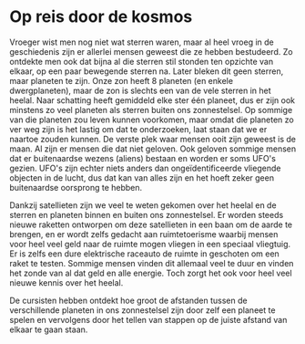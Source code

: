 # Op reis door de kosmos
Vroeger wist men nog niet wat sterren waren, maar al heel vroeg in de geschiedenis zijn er allerlei mensen geweest die ze hebben bestudeerd. Zo ontdekte men ook dat bijna al die sterren stil stonden ten opzichte van elkaar, op een paar bewegende sterren na. Later bleken dit geen sterren, maar planeten te zijn. Onze zon heeft 8 planeten (en enkele dwergplaneten), maar de zon is slechts een van de vele sterren in het heelal. Naar schatting heeft gemiddeld elke ster één planeet, dus er zijn ook minstens zo veel planeten als sterren buiten ons zonnestelsel. Op sommige van die planeten zou leven kunnen voorkomen, maar omdat die planeten zo ver weg zijn is het lastig om dat te onderzoeken, laat staan dat we er naartoe zouden kunnen. De verste plek waar mensen ooit zijn geweest is de maan. Al zijn er mensen die dat niet geloven. Ook geloven sommige mensen dat er buitenaardse wezens (aliens) bestaan en worden er soms UFO's gezien. UFO's zijn echter niets anders dan ongeïdentificeerde vliegende objecten in de lucht, dus dat kan van alles zijn en het hoeft zeker geen buitenaardse oorsprong te hebben.

Dankzij satellieten zijn we veel te weten gekomen over het heelal en de sterren en planeten binnen en buiten ons zonnestelsel. Er worden steeds nieuwe raketten ontworpen om deze satellieten in een baan om de aarde te brengen, en er wordt zelfs gedacht aan ruimtetoerisme waarbij mensen voor heel veel geld naar de ruimte mogen vliegen in een speciaal vliegtuig. Er is zelfs een dure elektrische raceauto de ruimte in geschoten om een raket te testen. Sommige mensen vinden dit allemaal veel te duur en vinden het zonde van al dat geld en alle energie. Toch zorgt het ook voor heel veel nieuwe kennis over het heelal.

De cursisten hebben ontdekt hoe groot de afstanden tussen de verschillende planeten in ons zonnestelsel zijn door zelf een planeet te spelen en vervolgens door het tellen van stappen op de juiste afstand van elkaar te gaan staan.
